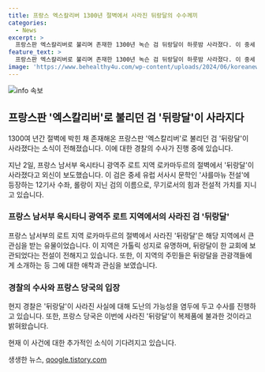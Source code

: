```yaml
---
title: 프랑스 엑스칼리버 1300년 절벽에서 사라진 뒤랑달의 수수께끼
categories:
  - News
excerpt: >
  프랑스판 엑스칼리버로 불리며 존재한 1300년 녹슨 검 뒤랑달이 하룻밤 사라졌다. 이 중세 유럽 서사시 문학 속 12기사 수좌, 롤랑이 사용한 이 무기는 프랑스 남서부 옥시타니 광역주 로트 지역 로카마두르의 절벽에 박혀 있었으며, 관측자는 사라진 검에 대한 수사를 진행 중이다. 프랑스 당국은 이번에 사라진 뒤랑달은 단순히 복제품이라고 주장해왔으나, 주민들은 그것을 그리워하고 있다.
feature_text: >
  프랑스판 엑스칼리버로 불리며 존재한 1300년 녹슨 검 뒤랑달이 하룻밤 사라졌다. 이 중세 유럽 서사시 문학 속 12기사 수좌, 롤랑이 사용한 이 무기는 프랑스 남서부 옥시타니 광역주 로트 지역 로카마두르의 절벽에 박혀 있었으며, 관측자는 사라진 검에 대한 수사를 진행 중이다. 프랑스 당국은 이번에 사라진 뒤랑달은 단순히 복제품이라고 주장해왔으나, 주민들은 그것을 그리워하고 있다.
image: 'https://www.behealthy4u.com/wp-content/uploads/2024/06/koreanews.jpg'
---
```


<p><img src="https://www.behealthy4u.com/wp-content/uploads/2024/06/koreanews.jpg" alt="info 속보" /></p>

<h2 data-ke-size="size26">프랑스판 '엑스칼리버'로 불리던 검 '뒤랑달'이 사라지다</h2>

<p>1300여 년간 절벽에 박힌 채 존재해온 프랑스판 '엑스칼리버'로 불리던 검 '뒤랑달'이 사라졌다는 소식이 전해졌습니다. 이에 대한 경찰의 수사가 진행 중에 있습니다.</p>

<p data-ke-size="size16">지난 2일, 프랑스 남서부 옥시타니 광역주 로트 지역 로카마두르의 절벽에서 '뒤랑달'이 사라졌다고 외신이 보도했습니다. 이 검은 중세 유럽 서사시 문학인 '샤를마뉴 전설'에 등장하는 12기사 수좌, 롤랑이 지닌 검의 이름으로, 무기로서의 힘과 전설적 가치를 지니고 있습니다.</p>

<h3 data-ke-size="size24">프랑스 남서부 옥시타니 광역주 로트 지역에서의 사라진 검 '뒤랑달'</h3>

<p data-ke-size="size16">프랑스 남서부의 로트 지역 로카마두르의 절벽에서 사라진 '뒤랑달'은 해당 지역에서 큰 관심을 받는 유물이었습니다. 이 지역은 가톨릭 성지로 유명하며, 뒤랑달이 한 교회에 보관되었다는 전설이 전해지고 있습니다. 또한, 이 지역의 주민들은 뒤랑달을 관광객들에게 소개하는 등 그에 대한 애착과 관심을 보였습니다.</p>

<h3 data-ke-size="size24">경찰의 수사와 프랑스 당국의 입장</h3>

<p data-ke-size="size16">현지 경찰은 '뒤랑달'이 사라진 사실에 대해 도난의 가능성을 염두에 두고 수사를 진행하고 있습니다. 또한, 프랑스 당국은 이번에 사라진 '뒤랑달'이 복제품에 불과한 것이라고 밝혀왔습니다.</p>

<p>현재 이 사건에 대한 추가적인 소식이 기다려지고 있습니다.</p>
생생한 뉴스, <a href="https://qoogle.tistory.com" rel="dofollow">qoogle.tistory.com</a>


